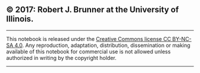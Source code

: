 ## &copy; 2017: Robert J. Brunner at the University of Illinois.

-----

This notebook is released under the [Creative Commons license CC BY-NC-SA 4.0](https://creativecommons.org/licenses/by-nc-sa/4.0/legalcode). Any reproduction, adaptation, distribution, dissemination or making available of this notebook for commercial use is not allowed unless authorized in writing by the copyright holder.

-----
